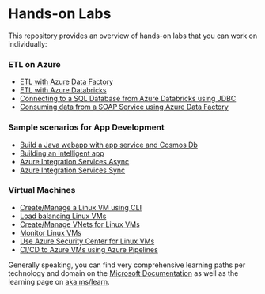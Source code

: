 # Hands-on Labs

This repository provides an overview of hands-on labs that you can work on individually:

### ETL on Azure
* [ETL with Azure Data Factory](https://github.com/machteldbogels/handsonlabs/blob/master/etlwithadf/instructions.md)
* [ETL with Azure Databricks](https://github.com/machteldbogels/handsonlabs/blob/master/etlwithdatabricksnosqldb/instructions.md)
* [Connecting to a SQL Database from Azure Databricks using JDBC](https://github.com/machteldbogels/handsonlabs/blob/master/blobtosqlwithdb/instructions.md)
* [Consuming data from a SOAP Service using Azure Data Factory](https://medium.com/@gabrielsribe/consuming-a-soap-service-using-azure-data-factory-copy-data-activity-a4a3332cc4c)

### Sample scenarios for App Development
* [Build a Java webapp with app service and Cosmos Db](https://docs.microsoft.com/en-us/azure/app-service/tutorial-java-spring-cosmosdb)
* [Building an intelligent app](https://github.com/microsoft/TailwindTraders)
* [Azure Integration Services Async](https://github.com/pascalvanderheiden/ais-async-pattern)
* [Azure Integration Services Sync](https://github.com/pascalvanderheiden/ais-sync-pattern)

### Virtual Machines
* [Create/Manage a Linux VM using CLI](https://docs.microsoft.com/en-us/azure/virtual-machines/linux/tutorial-manage-vm)
* [Load balancing Linux VMs](https://docs.microsoft.com/en-us/azure/virtual-machines/linux/tutorial-load-balancer)
* [Create/Manage VNets for Linux VMs](https://docs.microsoft.com/en-us/azure/virtual-machines/linux/tutorial-virtual-network)
* [Monitor Linux VMs](https://docs.microsoft.com/en-us/azure/virtual-machines/linux/tutorial-monitor)
* [Use Azure Security Center for Linux VMs](https://docs.microsoft.com/en-us/azure/virtual-machines/linux/tutorial-azure-security)
* [CI/CD to Azure VMs using Azure Pipelines](https://docs.microsoft.com/en-us/azure/virtual-machines/linux/tutorial-build-deploy-azure-pipelines?tabs=java)

Generally speaking, you can find very comprehensive learning paths per technology and domain on the [Microsoft Documentation](https://docs.microsoft.com/en-us/) as well as the learning page on [aka.ms/learn](https://aka.ms/learn).
